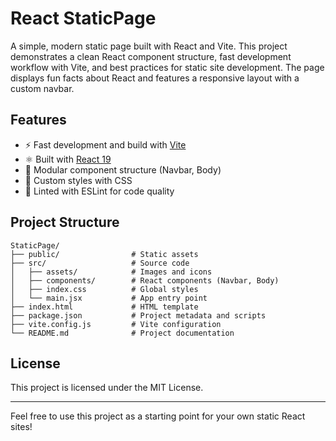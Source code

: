# React StaticPage

A simple, modern static page built with React and Vite. This project demonstrates a clean React component structure, fast development workflow with Vite, and best practices for static site development. The page displays fun facts about React and features a responsive layout with a custom navbar.

## Features

-   ⚡️ Fast development and build with [Vite](https://vitejs.dev/)
-   ⚛️ Built with [React 19](https://react.dev/)
-   🧩 Modular component structure (Navbar, Body)
-   🎨 Custom styles with CSS
-   📝 Linted with ESLint for code quality

## Project Structure

```
StaticPage/
├── public/                # Static assets
├── src/                   # Source code
│   ├── assets/            # Images and icons
│   ├── components/        # React components (Navbar, Body)
│   ├── index.css          # Global styles
│   └── main.jsx           # App entry point
├── index.html             # HTML template
├── package.json           # Project metadata and scripts
├── vite.config.js         # Vite configuration
└── README.md              # Project documentation
```

## License

This project is licensed under the MIT License.

---

Feel free to use this project as a starting point for your own static React sites!
